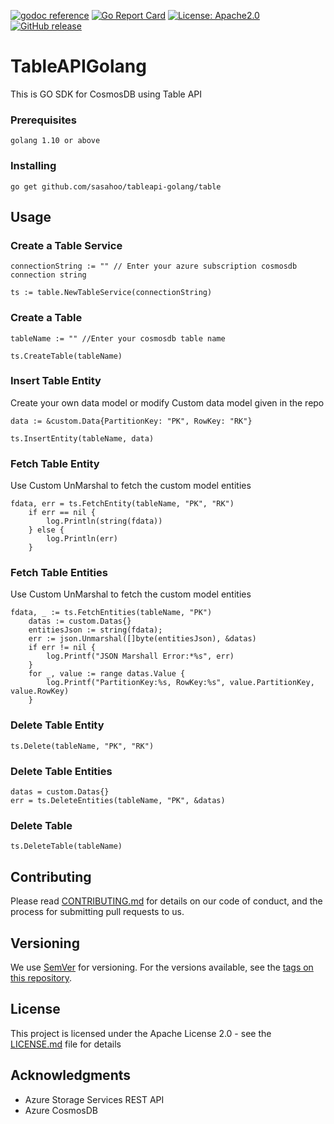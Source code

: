 [![godoc reference](https://img.shields.io/badge/godoc-reference-blue.svg)](https://godoc.org/github.com/sandipsahoo/tableapi-golang/table) [![Go Report Card](https://goreportcard.com/badge/github.com/sandipsahoo/tableapi-golang)](https://goreportcard.com/report/github.com/sandipsahoo/tableapi-golang) [![License: Apache2.0](https://img.shields.io/badge/License-Apache2.0-green.svg)](https://opensource.org/licenses/Apache-2.0)[![GitHub release](https://img.shields.io/badge/release-v1.0--alpha-yellowgreen)](https://github.com/sandipsahoo/tableapi-golang/releases/)

# TableAPIGolang
This is GO SDK for CosmosDB using Table API

### Prerequisites

```
golang 1.10 or above
```

### Installing

```
go get github.com/sasahoo/tableapi-golang/table

```

## Usage

### Create a Table Service

```
connectionString := "" // Enter your azure subscription cosmosdb connection string

ts := table.NewTableService(connectionString)
```
### Create a Table

```
tableName := "" //Enter your cosmosdb table name

ts.CreateTable(tableName)

```
### Insert Table Entity
Create your own data model or modify Custom data model given in the repo

```
data := &custom.Data{PartitionKey: "PK", RowKey: "RK"}

ts.InsertEntity(tableName, data)

```

### Fetch Table Entity
Use Custom UnMarshal to fetch the custom model entities
```
fdata, err = ts.FetchEntity(tableName, "PK", "RK")
	if err == nil {
		log.Println(string(fdata))
	} else {
		log.Println(err)
	}

```
### Fetch Table Entities
Use Custom UnMarshal to fetch the custom model entities

```
fdata, _ := ts.FetchEntities(tableName, "PK")
	datas := custom.Datas{}
	entitiesJson := string(fdata);
	err := json.Unmarshal([]byte(entitiesJson), &datas)
	if err != nil {
		log.Printf("JSON Marshall Error:*%s", err)
	}
	for _, value := range datas.Value {
		log.Printf("PartitionKey:%s, RowKey:%s", value.PartitionKey, value.RowKey)
	}

```
### Delete Table Entity

```
ts.Delete(tableName, "PK", "RK")

```
### Delete Table Entities

```
datas = custom.Datas{}
err = ts.DeleteEntities(tableName, "PK", &datas)

```

### Delete Table

```
ts.DeleteTable(tableName)

```
## Contributing

Please read [CONTRIBUTING.md](https://github.com/sandipsahoo/tableapi-golang/blob/master/CONTRIBUTING.md) for details on our code of conduct, and the process for submitting pull requests to us.

## Versioning

We use [SemVer](http://semver.org/) for versioning. For the versions available, see the [tags on this repository](https://github.com/sandipsahoo/tableapi-golang/tags). 

## License

This project is licensed under the Apache License 2.0 - see the [LICENSE.md](https://github.com/sandipsahoo/tableapi-golang/blob/master/LICENSE) file for details

## Acknowledgments

* Azure Storage Services REST API
* Azure CosmosDB


